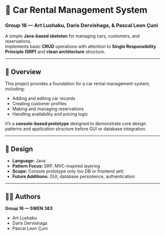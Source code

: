 # 🚗 Car Rental Management System  
### Group 16 — Art Lushaku, Daris Dervishaga, & Pascal Leon Çuni

A simple **Java-based skeleton** for managing cars, customers, and reservations.  
Implements basic **CRUD** operations with attention to **Single Responsibility Principle (SRP)** and **clean architecture** structure.

---

## 📘 Overview  
This project provides a foundation for a car rental management system, including:  
- Adding and editing car records  
- Creating customer profiles  
- Making and managing reservations  
- Handling availability and pricing logic  

It’s a **console-based prototype** designed to demonstrate core design patterns and application structure before GUI or database integration.

---

## 🧠 Design  
- **Language:** Java  
- **Pattern Focus:** SRP, MVC-inspired layering  
- **Scope:** Console prototype only (no DB or frontend yet)  
- **Future Additions:** GUI, database persistence, authentication

---

## 🧑‍💻 Authors  
**Group 16 — SWEN 383**  
- Art Lushaku  
- Daris Dervishaga  
- Pascal Leon Çuni